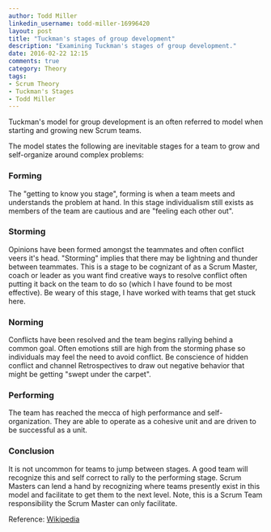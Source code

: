 ```yaml
---
author: Todd Miller
linkedin_username: todd-miller-16996420
layout: post
title: "Tuckman's stages of group development"
description: "Examining Tuckman's stages of group development."
date: 2016-02-22 12:15
comments: true
category: Theory
tags:
- Scrum Theory
- Tuckman's Stages
- Todd Miller
---
```


Tuckman's model for group development is an often referred to model when starting and growing new Scrum teams.

The model states the following are inevitable stages for a team to grow and self-organize around complex problems:

### Forming
The "getting to know you stage", forming is when a team meets and understands the problem at hand. In this stage individualism still exists as members of the team are cautious and are "feeling each other out".

### Storming
Opinions have been formed amongst the teammates and often conflict veers it's head. "Storming" implies that there may be lightning and thunder between teammates. This is a stage to be cognizant of as a Scrum Master, coach or leader as you want find creative ways to resolve conflict often putting it back on the team to do so (which I have found to be most effective). Be weary of this stage, I have worked with teams that get stuck here.

### Norming
Conflicts have been resolved and the team begins rallying behind a common goal. Often emotions still are high from the storming phase so individuals may feel the need to avoid conflict. Be conscience of hidden conflict and channel Retrospectives to draw out negative behavior that might be getting "swept under the carpet".

### Performing
The team has reached the mecca of high performance and self-organization. They are able to operate as a cohesive unit and are driven to be successful as a unit.

### Conclusion
It is not uncommon for teams to jump between stages. A good team will recognize this and self correct to rally to the performing stage. Scrum Masters can lend a hand by recognizing where teams presently exist in this model and facilitate to get them to the next level. Note, this is a Scrum Team responsibility the Scrum Master can only facilitate.

Reference: [Wikipedia](https://en.wikipedia.org/wiki/Tuckman%27s_stages_of_group_development)
